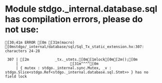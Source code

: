 # Module stdgo._internal.database.sql has compilation errors, please do not use:
```
[30;41m ERROR [0m [31m(macro) [0mstdgo/_internal/database/sql/Sql_Tx_static_extension.hx:307: characters 24-28

 307 | [2m            _tx._stmts.[0m[1mlock[0m[2m();[0m
     |                        [31m^^^^[0m
     | { mutex : stdgo._internal.sync.Mutex, _v : stdgo.Slice<stdgo.Ref<stdgo._internal.database.sql.Stmt>> } has no field lock


```

